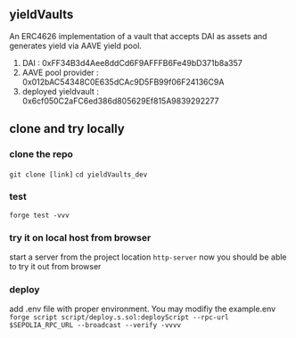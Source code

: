 ## yieldVaults

An ERC4626 implementation of a vault that accepts DAI as assets and generates yield via AAVE yield pool.

1.  DAI : 0xFF34B3d4Aee8ddCd6F9AFFFB6Fe49bD371b8a357
2.  AAVE pool provider : 0x012bAC54348C0E635dCAc9D5FB99f06F24136C9A
3.  deployed yieldvault : 0x6cf050C2aFC6ed386d805629Ef815A9839292277

## clone and try locally
### clone the repo
``git clone [link]``
``cd yieldVaults_dev``

### test
``forge test -vvv``

### try it on local host from browser
start a server from the project location
``http-server``
now you should be able to try it out from browser

### deploy
add .env file with proper environment. You may modifiy the example.env
``forge script script/deploy.s.sol:deployScript --rpc-url $SEPOLIA_RPC_URL --broadcast --verify -vvvv``

